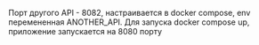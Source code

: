 Порт другого API - 8082, настраивается в docker compose, env перемененная ANOTHER_API. Для запуска docker compose up, приложение запускается на 8080 порту

